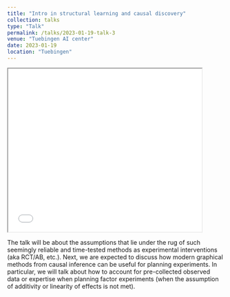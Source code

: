 ```yaml
---
title: "Intro in structural learning and causal discovery"
collection: talks
type: "Talk"
permalink: /talks/2023-01-19-talk-3
venue: "Tuebingen AI center"
date: 2023-01-19
location: "Tuebingen"
---
```


<!-- [![IMAGE ALT TEXT HERE](https://gregory-ch.github.io/files/kats.webp)](https://e1.pcloud.link/publink/show?code=XZ0KjbZ9R7m9hdeJPz4SIbAjDfaF8H6nkTV#dl_content) -->
<!-- <iframe width="560" height="315" src="https://e1.pcloud.link/publink/show?code=XZ0KjbZ9R7m9hdeJPz4SIbAjDfaF8H6nkTV#dl_content" title="YouTube video player" frameborder="0" allow="accelerometer; autoplay; clipboard-write; encrypted-media; gyroscope; picture-in-picture; web-share" allowfullscreen></iframe> -->
<iframe id="myFrame" src="//e.pcloud.com/publink/show?code=XZ0KjbZ9R7m9hdeJPz4SIbAjDfaF8H6nkTV&br=0#dl_content" scrolling="yes" style="height:380px;width:450px"></iframe>

The talk will be about the assumptions that lie under the rug of such seemingly reliable and time-tested methods as experimental interventions (aka RCT/AB, etc.). Next, we are expected to discuss how modern graphical methods from causal inference can be useful for planning experiments. In particular, we will talk about how to account for pre-collected observed data or expertise when planning factor experiments (when the assumption of additivity or linearity of effects is not met).

